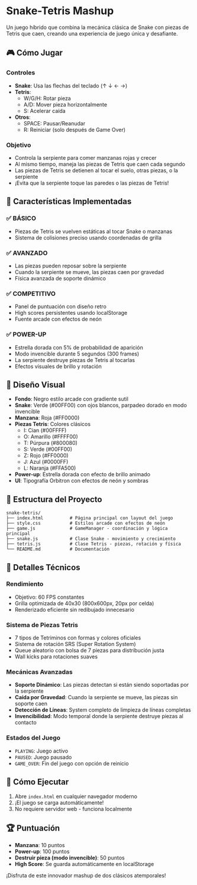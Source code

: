 # Snake-Tetris Mashup

Un juego híbrido que combina la mecánica clásica de Snake con piezas de Tetris que caen, creando una experiencia de juego única y desafiante.

## 🎮 Cómo Jugar

### Controles

- **Snake**: Usa las flechas del teclado (↑ ↓ ← →)
- **Tetris**:
  - W/G/H: Rotar pieza
  - A/D: Mover pieza horizontalmente
  - S: Acelerar caída
- **Otros**:
  - SPACE: Pausar/Reanudar
  - R: Reiniciar (solo después de Game Over)

### Objetivo

- Controla la serpiente para comer manzanas rojas y crecer
- Al mismo tiempo, maneja las piezas de Tetris que caen cada segundo
- Las piezas de Tetris se detienen al tocar el suelo, otras piezas, o la serpiente
- ¡Evita que la serpiente toque las paredes o las piezas de Tetris!

## 🌟 Características Implementadas

### ✅ BÁSICO
- Piezas de Tetris se vuelven estáticas al tocar Snake o manzanas
- Sistema de colisiones preciso usando coordenadas de grilla

### ✅ AVANZADO
- Las piezas pueden reposar sobre la serpiente
- Cuando la serpiente se mueve, las piezas caen por gravedad
- Física avanzada de soporte dinámico

### ✅ COMPETITIVO
- Panel de puntuación con diseño retro
- High scores persistentes usando localStorage
- Fuente arcade con efectos de neón

### ✅ POWER-UP
- Estrella dorada con 5% de probabilidad de aparición
- Modo invencible durante 5 segundos (300 frames)
- La serpiente destruye piezas de Tetris al tocarlas
- Efectos visuales de brillo y rotación

## 🎨 Diseño Visual

- **Fondo**: Negro estilo arcade con gradiente sutil
- **Snake**: Verde (#00FF00) con ojos blancos, parpadeo dorado en modo invencible
- **Manzana**: Roja (#FF0000)
- **Piezas Tetris**: Colores clásicos
  - I: Cian (#00FFFF)
  - O: Amarillo (#FFFF00)
  - T: Púrpura (#800080)
  - S: Verde (#00FF00)
  - Z: Rojo (#FF0000)
  - J: Azul (#0000FF)
  - L: Naranja (#FFA500)
- **Power-up**: Estrella dorada con efecto de brillo animado
- **UI**: Tipografía Orbitron con efectos de neón y sombras

## 📁 Estructura del Proyecto

```
snake-tetris/
├── index.html          # Página principal con layout del juego
├── style.css           # Estilos arcade con efectos de neón
├── game.js             # GameManager - coordinación y lógica principal
├── snake.js            # Clase Snake - movimiento y crecimiento
├── tetris.js           # Clase Tetris - piezas, rotación y física
└── README.md           # Documentación
```

## 🔧 Detalles Técnicos

### Rendimiento
- Objetivo: 60 FPS constantes
- Grilla optimizada de 40x30 (800x600px, 20px por celda)
- Renderizado eficiente sin redibujado innecesario

### Sistema de Piezas Tetris
- 7 tipos de Tetriminos con formas y colores oficiales
- Sistema de rotación SRS (Super Rotation System)
- Queue aleatorio con bolsa de 7 piezas para distribución justa
- Wall kicks para rotaciones suaves

### Mecánicas Avanzadas
- **Soporte Dinámico**: Las piezas detectan si están siendo soportadas por la serpiente
- **Caída por Gravedad**: Cuando la serpiente se mueve, las piezas sin soporte caen
- **Detección de Líneas**: System completo de limpieza de líneas completas
- **Invencibilidad**: Modo temporal donde la serpiente destruye piezas al contacto

### Estados del Juego
- `PLAYING`: Juego activo
- `PAUSED`: Juego pausado
- `GAME_OVER`: Fin del juego con opción de reinicio

## 🚀 Cómo Ejecutar

1. Abre `index.html` en cualquier navegador moderno
2. ¡El juego se carga automáticamente!
3. No requiere servidor web - funciona localmente

## 🏆 Puntuación

- **Manzana**: 10 puntos
- **Power-up**: 100 puntos
- **Destruir pieza (modo invencible)**: 50 puntos
- **High Score**: Se guarda automáticamente en localStorage

¡Disfruta de este innovador mashup de dos clásicos atemporales!